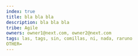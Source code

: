 ```yaml
---
index: true
title: bla bla bla
description: bla bla bla
tribe: Agile
owners: owner1@next.com, owner2@next.com
tags: las, tags, sin, comillas, ni, nada, raruno
OTHER=
---
```

